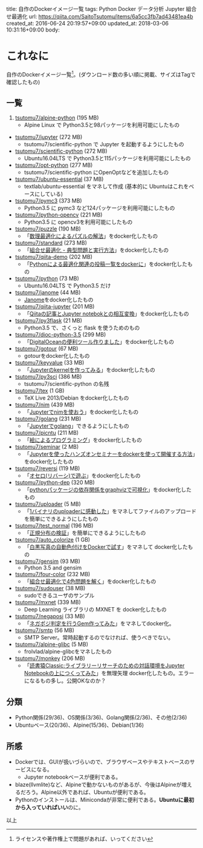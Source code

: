 title: 自作のDockerイメージ一覧
tags: Python Docker データ分析 Jupyter 組合せ最適化
url: https://qiita.com/SaitoTsutomu/items/6a5cc3fb7ad43481ea4b
created_at: 2016-06-24 20:19:57+09:00
updated_at: 2018-03-06 10:31:16+09:00
body:

# これなに
自作のDockerイメージ一覧[^1]。(ダウンロード数の多い順に掲載、サイズはTagで確認したもの)
[^1]: ライセンスや著作権上で問題があれば、いってください

## 一覧
1. [tsutomu7/alpine-python](https://hub.docker.com/r/tsutomu7/alpine-python) (195 MB)
    - Alpine Linux で Python3.5と98パッケージを利用可能にしたもの
- [tsutomu7/jupyter](https://hub.docker.com/r/tsutomu7/jupyter) (272 MB)
    - tsutomu7/scientific-python で Jupyter を起動するようにしたもの
- [tsutomu7/scientific-python](https://hub.docker.com/r/tsutomu7/scientific-python) (272 MB)
    - Ubuntu16.04LTS で Python3.5と115パッケージを利用可能にしたもの
- [tsutomu7/opt-python](https://hub.docker.com/r/tsutomu7/opt-python) (277 MB)
    - tsutomu7/scientific-python にOpenOptなどを追加したもの
- [tsutomu7/ubuntu-essential](https://hub.docker.com/r/tsutomu7/ubuntu-essential) (37 MB)
    - textlab/ubuntu-essential をマネして作成 (基本的に Ubuntuはこれをベースにしている)
- [tsutomu7/pymc3](https://hub.docker.com/r/tsutomu7/pymc3) (373 MB)
    - Python3.5 に pymc3 など124パッケージを利用可能にしたもの
- [tsutomu7/python-opencv](https://hub.docker.com/r/tsutomu7/python-opencv) (221 MB)
    - Python3.5 に opencv3を利用可能にしたもの
- [tsutomu7/puzzle](https://hub.docker.com/r/tsutomu7/puzzle) (190 MB)
    - 「[数理最適化によるパズルの解法](https://github.com/SaitoTsutomu/OptForPuzzle)」をdocker化したもの
- [tsutomu7/standard](https://hub.docker.com/r/tsutomu7/standard) (273 MB)
    - 「[組合せ最適化 - 典型問題と実行方法](http://qiita.com/SaitoTsutomu/items/0f6c1a4415d196e64314)」をdocker化したもの
- [tsutomu7/qiita-demo](https://hub.docker.com/r/tsutomu7/qiita-demo) (202 MB)
    - 「[Pythonによる最適化関連の投稿一覧をdockerに](http://qiita.com/SaitoTsutomu/items/2bfacb7eba2d5d62aa29)」をdocker化したもの
- [tsutomu7/python](https://hub.docker.com/r/tsutomu7/python) (73 MB)
    - Ubuntu16.04LTS で Python3.5 だけ
- [tsutomu7/janome](https://hub.docker.com/r/tsutomu7/janome) (44 MB)
    - [Janome](http://blog.amedama.jp/entry/2015/11/26/210515)をdocker化したもの
- [tsutomu7/qiita-jupyter](https://hub.docker.com/r/tsutomu7/qiita-jupyter) (201 MB)
    - 「[Qiitaの記事とJupyter notebokとの相互変換](http://qiita.com/SaitoTsutomu/items/168400d2e3ea44a70022)」をdocker化したもの
- [tsutomu7/py3flask](https://hub.docker.com/r/tsutomu7/py3flask) (21 MB)
    - Python3.5 で、さくっと flask を使うためのもの
- [tsutomu7/dioc-python-3.5](https://hub.docker.com/r/tsutomu7/dioc-python-3.5) (299 MB)
    - 「[DigitalOceanの便利ツール作りました](http://qiita.com/SaitoTsutomu/items/2444668c9dedde0d77ae)」をdocker化したもの
- [tsutomu7/gotour](https://hub.docker.com/r/tsutomu7/gotour) (67 MB)
    - gotourをdocker化したもの
- [tsutomu7/keyvalue](https://hub.docker.com/r/tsutomu7/keyvalue) (33 MB)
    - 「[Jupyterのkernelを作ってみる](http://qiita.com/SaitoTsutomu/items/3c996bde01ef2637aadc)」をdocker化したもの
- [tsutomu7/py3sci](https://hub.docker.com/r/tsutomu7/py3sci) (386 MB)
    - tsutomu7/scientific-python の名残
- [tsutomu7/tex](https://hub.docker.com/r/tsutomu7/tex) (1 GB)
    - TeX Live 2013/Debian をdocker化したもの
- [tsutomu7/nim](https://hub.docker.com/r/tsutomu7/nim) (439 MB)
    - 「[Jupyterでnimを使おう](http://qiita.com/SaitoTsutomu/items/f79257430e2d8fcb9196)」をdocker化したもの
- [tsutomu7/golang](https://hub.docker.com/r/tsutomu7/golang) (231 MB)
    - 「[Jupyterでgolang](http://qiita.com/SaitoTsutomu/items/7421cea17e272612bd1a)」できるようにしたもの
- [tsutomu7/picntu](https://hub.docker.com/r/tsutomu7/picntu) (211 MB)
    - 「[絵によるプログラミング](http://qiita.com/SaitoTsutomu/items/d1e6593f76dd1b944803)」をdocker化したもの
- [tsutomu7/seminar](https://hub.docker.com/r/tsutomu7/seminar) (2 MB)
    - 「[Jupyterを使ったハンズオンセミナーをdockerを使って開催する方法](http://qiita.com/SaitoTsutomu/items/6f255f633acc3cb3cd48)」をdocker化したもの
- [tsutomu7/reversi](https://hub.docker.com/r/tsutomu7/reversi) (119 MB)
    - 「[オセロ(リバーシ)で遊ぶ](http://qiita.com/SaitoTsutomu/items/5824eb00250bf08f9197)」をdocker化したもの
- [tsutomu7/python-dep](https://hub.docker.com/r/tsutomu7/python-dep) (320 MB)
    - 「[pythonパッケージの依存関係をgraphvizで可視化](http://qiita.com/SaitoTsutomu/items/895dc98148942e740312)」をdocker化したもの
- [tsutomu7/uploader](https://hub.docker.com/r/tsutomu7/uploader) (5 MB)
    - 「[1バイナリのuploaderに感動した](http://qiita.com/tukiyo3/items/e27241025f2ad90f916c)」をマネしてファイルのアップロードを簡単にできるようにしたもの
- [tsutomu7/test_normal](https://hub.docker.com/r/tsutomu7/test_normal) (196 MB)
    - 「[正規分布の検証](http://qiita.com/SaitoTsutomu/items/e092b742a34354bdb9fd)」を簡単にできるようにしたもの
- [tsutomu7/auto_colorize](https://hub.docker.com/r/tsutomu7/auto_colorize) (1 GB)
    - 「[白黒写真の自動色付けをDockerで試す](http://qiita.com/fuji70/items/c72e2b557731971ac7d3)」をマネして docker化したもの
- [tsutomu7/gensim](https://hub.docker.com/r/tsutomu7/gensim) (93 MB)
    - Python 3.5 and gensim
- [tsutomu7/four-color](https://hub.docker.com/r/tsutomu7/four-color) (232 MB)
    - 「[組合せ最適化で4色問題を解く](http://qiita.com/SaitoTsutomu/items/2a8b5d1f0d39c6dc7f02)」をdocker化したもの
- [tsutomu7/sudouser](https://hub.docker.com/r/tsutomu7/sudouser) (38 MB)
    - sudoできるユーザのサンプル
- [tsutomu7/mxnet](https://hub.docker.com/r/tsutomu7/mxnet) (339 MB)
    - Deep Learning ライブラリの MXNET を docker化したもの
- [tsutomu7/negaposi](https://hub.docker.com/r/tsutomu7/negaposi) (33 MB)
    - 「[ネガポジ判定を行うGem作ってみた](http://qiita.com/moroku0519/items/e6352d31311418f38227)」をマネしてdocker化。
- [tsutomu7/smtp](https://hub.docker.com/r/tsutomu7/smtp) (56 MB)
    - SMTP Server。常時起動するのでなければ、使うべきでない。
- [tsutomu7/alpine-glibc](https://hub.docker.com/r/tsutomu7/alpine-glibc) (5 MB)
    - frolvlad/alpine-glibcをマネしたもの
- [tsutomu7/monkey](https://hub.docker.com/r/tsutomu7/monkey) (206 MB)
    - 「[読書猿Classic:ライブラリーリサーチのための対話環境をJupyter Notebookの上につくってみた](http://readingmonkey.blog45.fc2.com/blog-entry-769.html)」を無理矢理 docker化したもの。エラーになるもの多し。公開OKなのか？

## 分類
- Python関係(29/36)、OS関係(3/36)、Golang関係(2/36)、その他(2/36)
- Ubuntuベース(20/36)、Alpine(15/36)、Debian(1/36)

## 所感
- Dockerでは、GUIが扱いづらいので、ブラウザベースやテキストベースのサービスになる。
    - Jupyter notebookベースが便利である。
- blaze(llvmlite)など、Alpineで動かないものがあるが、今後はAlpineが増えるだろう。Alpine以外であれば、Ubuntuが便利である。
- Pythonのインストールは、Minicondaが非常に便利である。**Ubuntuに最初から入っていればいい**のに。

以上


